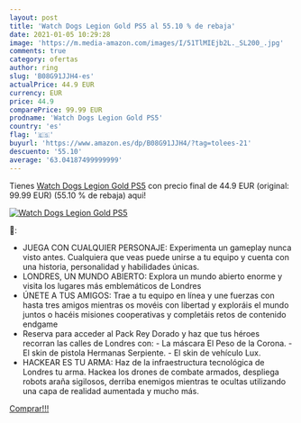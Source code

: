```yaml
---
layout: post
title: 'Watch Dogs Legion Gold PS5 al 55.10 % de rebaja'
date: 2021-01-05 10:29:28
image: 'https://m.media-amazon.com/images/I/51TlMIEjb2L._SL200_.jpg'
comments: true
category: ofertas
author: ring
slug: 'B08G91JJH4-es'
actualPrice: 44.9 EUR
currency: EUR
price: 44.9
comparePrice: 99.99 EUR
prodname: 'Watch Dogs Legion Gold PS5'
country: 'es'
flag: '🇪🇸'
buyurl: 'https://www.amazon.es/dp/B08G91JJH4/?tag=tolees-21'
descuento: '55.10'
average: '63.04187499999999'
---
```


Tienes [Watch Dogs Legion Gold PS5](https://www.amazon.es/dp/B08G91JJH4/?tag=tolees-21) con precio final de  44.9 EUR (original: 99.99 EUR) (55.10 %  de rebaja) aqui!

[![Watch Dogs Legion Gold PS5](https://m.media-amazon.com/images/I/51TlMIEjb2L._SL200_.jpg)](https://www.amazon.es/dp/B08G91JJH4/?tag=tolees-21)

🔎:

- JUEGA CON CUALQUIER PERSONAJE: Experimenta un gameplay nunca visto antes. Cualquiera que veas puede unirse a tu equipo y cuenta con una historia, personalidad y habilidades únicas.
- LONDRES, UN MUNDO ABIERTO: Explora un mundo abierto enorme y visita los lugares más emblemáticos de Londres
- ÚNETE A TUS AMIGOS: Trae a tu equipo en línea y une fuerzas con hasta tres amigos mientras os movéis con libertad y exploráis el mundo juntos o hacéis misiones cooperativas y completáis retos de contenido endgame
- Reserva para acceder al Pack Rey Dorado y haz que tus héroes recorran las calles de Londres con: - La máscara El Peso de la Corona. - El skin de pistola Hermanas Serpiente. - El skin de vehículo Lux.
- HACKEAR ES TU ARMA: Haz de la infraestructura tecnológica de Londres tu arma. Hackea los drones de combate armados, despliega robots araña sigilosos, derriba enemigos mientras te ocultas utilizando una capa de realidad aumentada y mucho más.

[Comprar!!!](https://www.amazon.es/dp/B08G91JJH4/?tag=tolees-21)
